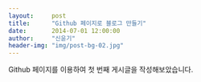 ```yaml
---
layout:     post
title:      "Github 페이지로 블로그 만들기"
date:       2014-07-01 12:00:00
author:     "신윤기"
header-img: "img/post-bg-02.jpg"
---
```


<p>
Github 페이지를 이용하여 첫 번째 게시글을 작성해보았습니다. 
</p>